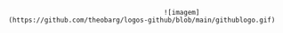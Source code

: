                                            ![imagem](https://github.com/theobarg/logos-github/blob/main/githublogo.gif)
